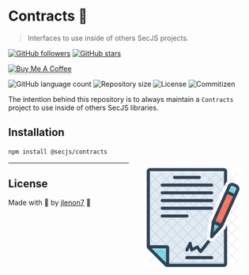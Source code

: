 # Contracts 🧾

> Interfaces to use inside of others SecJS projects.

[![GitHub followers](https://img.shields.io/github/followers/jlenon7.svg?style=social&label=Follow&maxAge=2592000)](https://github.com/jlenon7?tab=followers)
[![GitHub stars](https://img.shields.io/github/stars/secjs/contracts.svg?style=social&label=Star&maxAge=2592000)](https://github.com/secjs/contracts/stargazers/)

<p>
    <a href="https://www.buymeacoffee.com/secjs" target="_blank"><img src="https://www.buymeacoffee.com/assets/img/custom_images/orange_img.png" alt="Buy Me A Coffee" style="height: 41px !important;width: 174px !important;box-shadow: 0px 3px 2px 0px rgba(190, 190, 190, 0.5) !important;-webkit-box-shadow: 0px 3px 2px 0px rgba(190, 190, 190, 0.5) !important;" ></a>
</p>

<p>
  <img alt="GitHub language count" src="https://img.shields.io/github/languages/count/secjs/contracts?style=for-the-badge&logo=appveyor">

  <img alt="Repository size" src="https://img.shields.io/github/repo-size/secjs/contracts?style=for-the-badge&logo=appveyor">

  <img alt="License" src="https://img.shields.io/badge/license-MIT-brightgreen?style=for-the-badge&logo=appveyor">

  <img alt="Commitizen" src="https://img.shields.io/badge/commitizen-friendly-brightgreen?style=for-the-badge&logo=appveyor">
</p>

The intention behind this repository is to always maintain a `Contracts` project to use inside of others SecJS libraries.

<img src=".github/contracts.png" width="200px" align="right" hspace="30px" vspace="100px">

## Installation

```bash
npm install @secjs/contracts
```

---

## License

Made with 🖤 by [jlenon7](https://github.com/jlenon7) :wave:
